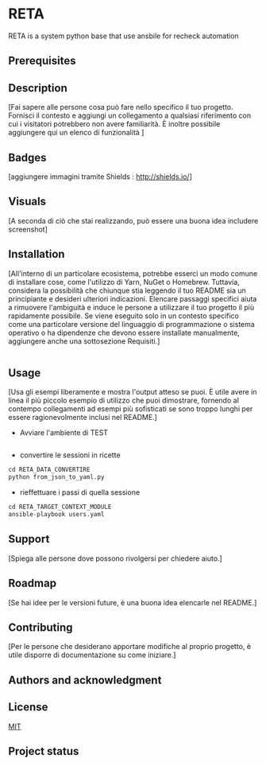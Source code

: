 # RETA
RETA is a system python base that use ansbile for recheck automation
## Prerequisites

## Description
[Fai sapere alle persone cosa può fare nello specifico il tuo progetto. Fornisci il contesto e aggiungi un collegamento a qualsiasi riferimento con cui i visitatori potrebbero non avere familiarità. È inoltre possibile aggiungere qui un elenco di funzionalità ]

## Badges
[aggiungere immagini tramite Shields : http://shields.io/]
## Visuals
[A seconda di ciò che stai realizzando, può essere una buona idea includere screenshot]
## Installation
[All'interno di un particolare ecosistema, potrebbe esserci un modo comune di installare cose, come l'utilizzo di Yarn, NuGet o Homebrew. Tuttavia, considera la possibilità che chiunque stia leggendo il tuo README sia un principiante e desideri ulteriori indicazioni. Elencare passaggi specifici aiuta a rimuovere l'ambiguità e induce le persone a utilizzare il tuo progetto il più rapidamente possibile. Se viene eseguito solo in un contesto specifico come una particolare versione del linguaggio di programmazione o sistema operativo o ha dipendenze che devono essere installate manualmente, aggiungere anche una sottosezione Requisiti.]

```bash

```
## Usage
 [Usa gli esempi liberamente e mostra l'output atteso se puoi. È utile avere in linea il più piccolo esempio di utilizzo che puoi dimostrare, fornendo al contempo collegamenti ad esempi più sofisticati se sono troppo lunghi per essere ragionevolmente inclusi nel README.]
 
* Avviare l'ambiente di TEST
 ```bash
```
* convertire le sessioni in ricette
```python
cd RETA_DATA_CONVERTIRE
python from_json_to_yaml.py
```
* rieffettuare i passi di quella sessione
```python
cd RETA_TARGET_CONTEXT_MODULE
ansible-playbook users.yaml
```
## Support
[Spiega alle persone dove possono rivolgersi per chiedere aiuto.]
## Roadmap
[Se hai idee per le versioni future, è una buona idea elencarle nel README.]
## Contributing
[Per le persone che desiderano apportare modifiche al proprio progetto, è utile disporre di documentazione su come iniziare.]
## Authors and acknowledgment

## License
[MIT](https://choosealicense.com/licenses/mit/)

## Project status